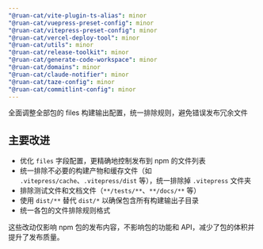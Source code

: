 ```yaml
---
"@ruan-cat/vite-plugin-ts-alias": minor
"@ruan-cat/vuepress-preset-config": minor
"@ruan-cat/vitepress-preset-config": minor
"@ruan-cat/vercel-deploy-tool": minor
"@ruan-cat/utils": minor
"@ruan-cat/release-toolkit": minor
"@ruan-cat/generate-code-workspace": minor
"@ruan-cat/domains": minor
"@ruan-cat/claude-notifier": minor
"@ruan-cat/taze-config": minor
"@ruan-cat/commitlint-config": minor
---
```


全面调整全部包的 files 构建输出配置，统一排除规则，避免错误发布冗余文件

## 主要改进

- 优化 `files` 字段配置，更精确地控制发布到 npm 的文件列表
- 统一排除不必要的构建产物和缓存文件（如 `.vitepress/cache`、`.vitepress/dist` 等），统一排除掉 `.vitepress` 文件夹
- 排除测试文件和文档文件（`**/tests/**`、`**/docs/**` 等）
- 使用 `dist/**` 替代 `dist/*` 以确保包含所有构建输出子目录
- 统一各包的文件排除规则格式

这些改动仅影响 npm 包的发布内容，不影响包的功能和 API，减少了包的体积并提升了发布质量。
